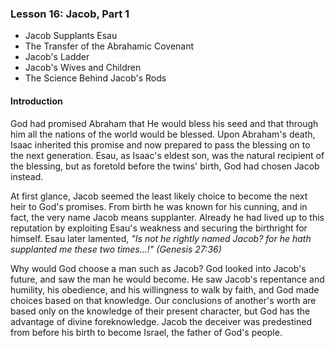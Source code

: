 ### Lesson 16: Jacob, Part 1

* Jacob Supplants Esau* The Transfer of the Abrahamic Covenant* Jacob's Ladder* Jacob's Wives and Children* The Science Behind Jacob's Rods

#### Introduction

God had promised Abraham that He would bless his seed and that through him all the nations of the world would be blessed. Upon Abraham's death, Isaac inherited this promise and now prepared to pass the blessing on to the next generation. Esau, as Isaac's eldest son, was the natural recipient of the blessing, but as foretold before the twins' birth, God had chosen Jacob instead.
At first glance, Jacob seemed the least likely choice to become the next heir to God's promises. From birth he was known for his cunning, and in fact, the very name Jacob means supplanter. Already he had lived up to this reputation by exploiting Esau's weakness and securing the birthright for himself. Esau later lamented, *"Is not he rightly named Jacob? for he hath supplanted me these two times…!" (Genesis 27:36)*
Why would God choose a man such as Jacob?  God looked into Jacob's future, and saw the man he would become. He saw Jacob's repentance and humility, his obedience, and his willingness to walk by faith, and God made choices based on that knowledge. Our conclusions of another's worth are based only on the knowledge of their present character, but God has the advantage of divine foreknowledge. Jacob the deceiver was predestined from before his birth to become Israel, the father of God's people.